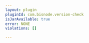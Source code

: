 ```yaml
---
layout: plugin
pluginId: com.bisnode.version-check
isJarAvailable: true
error: NONE
violations: []

---
```

